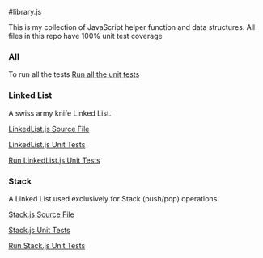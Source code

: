 #library.js

This is my collection of JavaScript helper function and data structures. All files in this repo have 100% unit test coverage

### All

To run all the tests
[Run all the  unit tests](http://sghiassy.github.com/library/spec/AllTests.html "Run unit tests on all the files")

### Linked List

A swiss army knife Linked List.

[LinkedList.js Source File](http://sghiassy.github.com/library/LinkedList.js "LinkedList.js Source File")

[LinkedList.js Unit Tests](http://sghiassy.github.com/library/spec/LinkedListSpec.js "LinkedList.js Unit Tests")

[Run LinkedList.js Unit Tests](http://sghiassy.github.com/library/spec/LinkedListTests.html "Run LinkedList.js Unit Tests")

### Stack

A Linked List used exclusively for Stack (push/pop) operations

[Stack.js Source File](http://sghiassy.github.com/library/Stack.js "Stack.js")

[Stack.js Unit Tests](http://sghiassy.github.com/library/spec/StackSpec.js "Stack.js Unit Tests")

[Run Stack.js Unit Tests](http://sghiassy.github.com/library/spec/StackTests.html "Run Stack.js Unit Tests")
